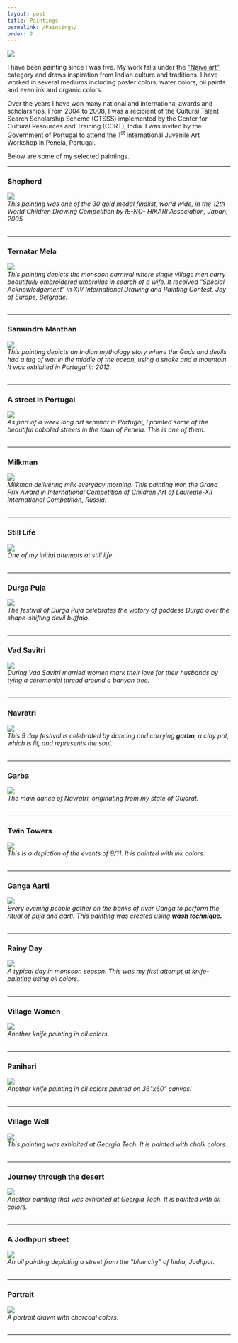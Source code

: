 ```yaml
---
layout: post
title: Paintings
permalink: /Paintings/
order: 2
---
```


<img class="col half right" src="/img/paint2.JPG">

I have been painting since I was five. My work falls under the <a href="https://en.wikipedia.org/wiki/Na%C3%AFve_art" target="blank">"Naïve art"</a> category and draws inspiration from Indian culture and traditions. I have worked in several mediums including poster colors, water colors, oil paints and even ink and organic colors.

Over the years I have won many national and international awards and scholarships. From 2004 to 2008, I was a recipient of the Cultural Talent Search Scholarship Scheme (CTSSS) implemented by the Center for Cultural Resources and Training (CCRT), India. I was invited by the Government of Portugal
to attend the 1<sup>st</sup> International Juvenile Art Workshop in Penela, Portugal.

Below are some of my selected paintings.
<br/>
<hr/>

<div class="header-bar">
  <h3>Shepherd</h3>
</div>
<div class="img_painting">
	<img class="col three" src="/painting_gallery/shephard_japan.jpg" atl="Shepherd">
</div>
<div class="col three caption">
	<i>This painting was one of the 30 gold medal finalist, world wide, in the 12th World Children Drawing Competition by
IE-NO- HIKARI Association, Japan, 2005.<br/>  </i>
</div>
<br/>
<hr/>

<div class="header-bar">
  <h3>Ternatar Mela</h3>
</div>
<div class="img_painting">
	<img class="col three" src="/painting_gallery/ternatar_mela.jpg" atl="Ternater Mela">
</div>
<div class="col three caption">
	<i>This painting depicts the monsoon carnival where single village men carry beautifully embroidered umbrellas in search of a wife. It received "Special Acknowledgement" in XIV International Drawing and Painting Contest, Joy of Europe, Belgrade. <br/></i>
</div>
<br/>
<hr/>

<div class="header-bar">
  <h3>Samundra Manthan</h3>
</div>
<div class="img_painting">
	<img class="col three" src="/painting_gallery/samundra_manthan.jpg" atl="Samudra Manthan">
</div>
<div class="col three caption">
	<i>This painting depicts an Indian mythology story where the Gods and devils had a tug of war in the middle of the ocean, using a snake and a mountain. It was exhibited in Portugal in 2012.<br/>  </i>
</div>

<br/>
<hr/>

<div class="header-bar">
  <h3>A street in Portugal</h3>
</div>
<div class="img_painting">
	<img src="/painting_gallery/landscape_portugal.jpg" atl="landscape_portugal" >
</div>
<div class="col three caption">
	<i>As part of a week long art seminar in Portugal, I painted some of the beautiful cobbled streets in the town of Penela. This is one of them. <br/>  </i>
</div>

<br/>                                                                                                               
<hr/>

<div class="header-bar">
  <h3>Milkman</h3>
</div>
<div class="img_painting">
	<img class="col three" src="/painting_gallery/milkman.jpg" atl="Milkman">
</div>
<div class="col three caption">                          
	<i>Milkman delivering milk everyday morning.
  This painting won the Grand Prix Award in International Competition of Children Art of Laureate-XII
  International Competition, Russia.<br/>  </i>
</div>

<br/>
<hr/>

<div class="header-bar">
  <h3>Still Life</h3>
</div>
<div class="img_painting">
	<img class="col three" src="/painting_gallery/still_life.jpg" atl="Still life">
</div>
<div class="col three caption">                          
	<i>One of my initial attempts at still life.<br/>  </i>
</div>

<br/>
<hr/>

<div class="header-bar">
  <h3>Durga Puja</h3>
</div>
<div class="img_painting">
	<img class="col three" src="/painting_gallery/scan1.jpg" atl="Durga Puja">
</div>
<div class="col three caption">                          
	<i>The festival of Durga Puja celebrates the victory of goddess Durga over the shape-shifting devil buffalo.<br/>  </i>
</div>

<br/>
<hr/>

<div class="header-bar">
  <h3>Vad Savitri</h3>
</div>
<div class="img_painting">
	<img class="col three" src="/painting_gallery/vad_savitri.jpg" atl="Vad Savitri">
</div>
<div class="col three caption">                          
	<i>During Vad Savitri married women mark their love for their husbands by tying a ceremonial thread around a banyan tree. <br/>  </i>
</div>

<br/>
<hr/>

<!--div class="header-bar">
  <h3>Diwali</h3>
</div>
<div class="img_painting">
	<img class="col three" src="/painting_gallery/diwali.jpg" atl="Diwali">
</div>
<div class="col three caption">                          
	<i>The festival of lights is celebrated in honor of Lord Ram's victory of Ravana, by lighting fireworks and making rangoli. <br/>  </i>
</div>

<br/>
<hr/-->

<div class="header-bar">
  <h3>Navratri</h3>
</div>
<div class="img_painting">
	<img class="col three" src="/painting_gallery/navratri.jpg" atl="navratri">
</div>
<div class="col three caption">                          
	<i>This 9 day festival is celebrated by dancing and carrying <b>garbo</b>, a clay pot, which is lit, and represents the soul.<br/>  </i>
</div>

<br/>
<hr/>

<div class="header-bar">
  <h3>Garba</h3>
</div>
<div class="img_painting">
	<img class="col three" src="/painting_gallery/navratri2.jpg" atl="garba">
</div>
<div class="col three caption">                          
	<i>The main dance of Navratri, originating from my state of Gujarat.<br/>  </i>
</div>

<br/>
<hr/>

<div class="header-bar">
  <h3>Twin Towers</h3>
</div>
<div class="img_painting">
	<img class="col three" src="/painting_gallery/bin_laden.png" atl="9/11">
</div>
<div class="col three caption">                          
	<i>This is a depiction of the events of 9/11. It is painted with ink colors.<br/>  </i>
</div>

<br/>
<hr/>

<div class="header-bar">
  <h3>Ganga Aarti</h3>
</div>
<div class="img_painting">
	<img class="col three" src="/painting_gallery/ganga_arti.jpg" atl="Ganga arti">
</div>
<div class="col three caption">                          
	<i>Every evening people gather on the banks of river Ganga to perform the ritual of puja and aarti.
  This painting was created using <b>wash technique.</b><br/></i>
</div>

<br/>
<div class="h_line"></div>
<hr/>

<div class="header-bar">
  <h3>Rainy Day</h3>
</div>
<div class="img_painting">
	<img class="col three" src="/painting_gallery/rainy_day_oil.jpg" atl="Monsoon">
</div>
<div class="col three caption">                          
	<i>A typical day in monsoon season. This was my first attempt at knife-painting using oil colors.<br/>  </i>
</div>

<br/>
<hr/>

<div class="header-bar">
  <h3>Village Women</h3>
</div>
<div class="img_painting">
	<img class="col three" src="/painting_gallery/village_women_oiol.jpg" atl="Panihari">
</div>
<div class="col three caption">                          
	<i>Another knife painting in oil colors. <br/>  </i>
</div>

<br/>
<hr/>

<div class="header-bar">
  <h3>Panihari</h3>
</div>
<div class="img_painting">
	<img class="col three" src="/painting_gallery/panihari_oil.jpg" atl="Panihari">
</div>
<div class="col three caption">                          
	<i>Another knife painting in oil colors painted on 36"x60" canvas! <br/>  </i>
</div>

<br/>
<hr/>

<div class="header-bar">
  <h3>Village Well</h3>
</div>
<div class="img_painting">
	<img class="col three" src="/painting_gallery/village_well.jpg" atl="Village Well">
</div>
<div class="col three caption">                          
	<i>This painting was exhibited at Georgia Tech. It is painted with chalk colors.<br/>  </i>
</div>

<br/>
<hr/>

<div class="header-bar">
  <h3>Journey through the desert</h3>
</div>
<div class="img_painting">
	<img class="col three" src="/painting_gallery/desert.jpg" atl="Desert">
</div>
<div class="col three caption">                          
	<i>Another painting that was exhibited at Georgia Tech. It is painted with oil colors.<br/>  </i>
</div>

<br/>
<hr/>

<div class="header-bar">
  <h3>A Jodhpuri street</h3>
</div>
<div class="img_painting">
	<img class="col three" src="/painting_gallery/jodhpur.JPG" atl="Jodhpur">
</div>
<div class="col three caption">                          
	<i>An oil painting depicting a street from the "blue city" of India, Jodhpur.<br/>  </i>
</div>

<br/>
<hr/>

<div class="header-bar">
  <h3>Portrait</h3>
</div>
<div class="img_painting">
	<img class="col three" src="/painting_gallery/portrait.JPG" atl="Portrait">
</div>
<div class="col three caption">                          
	<i>A portrait drawn with charcoal colors.<br/>  </i>
</div>

<br/>
<hr/>
